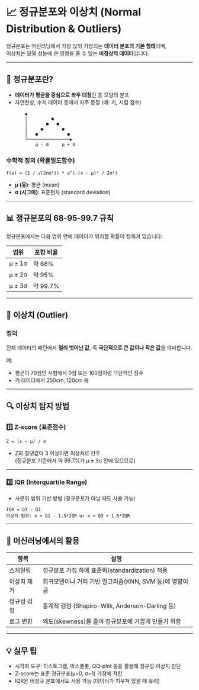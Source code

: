 # 📈 정규분포와 이상치 (Normal Distribution & Outliers)

정규분포는 머신러닝에서 가장 많이 가정되는 **데이터 분포의 기본 형태**이며,  
이상치는 모델 성능에 큰 영향을 줄 수 있는 **비정상적 데이터**입니다.

---

## 📌 정규분포란?

- **데이터가 평균을 중심으로 좌우 대칭**인 종 모양의 분포
- 자연현상, 수치 데이터 등에서 자주 등장 (예: 키, 시험 점수)

```plaintext
       ▲
       │         ●     
       │       ●   ●     
       │     ●       ●   
       │   ●           ●
       └────────────────▶
           μ - σ     μ + σ
```

### 수학적 정의 (확률밀도함수)

```plaintext
f(x) = (1 / √(2πσ²)) * e^(-(x - μ)² / 2σ²)
```

- **μ (뮤)**: 평균 (mean)
- **σ (시그마)**: 표준편차 (standard deviation)

---

## 📊 정규분포의 68-95-99.7 규칙

정규분포에서는 다음 범위 안에 데이터가 위치할 확률이 정해져 있습니다:

| 범위 | 포함 비율 |
|------|------------|
| μ ± 1σ | 약 68% |
| μ ± 2σ | 약 95% |
| μ ± 3σ | 약 99.7% |

---

## 🚨 이상치 (Outlier)

### 정의  
전체 데이터의 패턴에서 **멀리 벗어난 값**, 즉 **극단적으로 큰 값이나 작은 값**을 의미합니다.

예:  
- 평균이 70점인 시험에서 0점 또는 100점처럼 극단적인 점수  
- 키 데이터에서 250cm, 120cm 등

---

## 🔍 이상치 탐지 방법

### 1️⃣ Z-score (표준점수)

```plaintext
Z = (x - μ) / σ
```

- Z의 절댓값이 3 이상이면 이상치로 간주  
  (정규분포 기준에서 약 99.7%가 μ ± 3σ 안에 있으므로)

---

### 2️⃣ IQR (Interquartile Range)

- 사분위 범위 기반 방법 (정규분포가 아닐 때도 사용 가능)

```plaintext
IQR = Q3 - Q1  
이상치 범위: x < Q1 - 1.5*IQR or x > Q3 + 1.5*IQR
```

---

## 🧠 머신러닝에서의 활용

| 항목 | 설명 |
|------|------|
| 스케일링 | 정규분포 가정 하에 표준화(standardization) 적용 |
| 이상치 제거 | 회귀모델이나 거리 기반 알고리즘(KNN, SVM 등)에 영향이 큼 |
| 정규성 검정 | 통계적 검정 (Shapiro-Wilk, Anderson-Darling 등) |
| 로그 변환 | 왜도(skewness)를 줄여 정규분포에 가깝게 만들기 위함 |

---

## 💡 실무 팁

- 시각화 도구: 히스토그램, 박스플롯, QQ-plot 등을 활용해 정규성·이상치 판단  
- Z-score는 표준 정규분포(μ=0, σ=1) 가정에 적합  
- IQR은 비정규 분포에서도 사용 가능 (데이터가 치우쳐 있을 때 유리)
